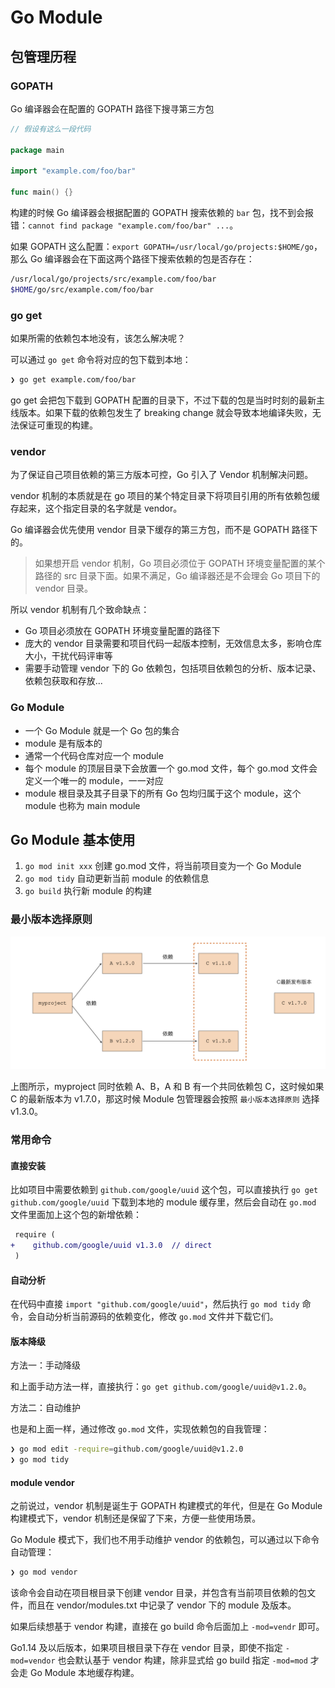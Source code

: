 # Go Module

## 包管理历程

### GOPATH

Go 编译器会在配置的 GOPATH 路径下搜寻第三方包

```go
// 假设有这么一段代码

package main

import "example.com/foo/bar"

func main() {}
```

构建的时候 Go 编译器会根据配置的 GOPATH 搜索依赖的 `bar` 包，找不到会报错：`cannot find package "example.com/foo/bar" ...`。

如果 GOPATH 这么配置：`export GOPATH=/usr/local/go/projects:$HOME/go`，那么 Go 编译器会在下面这两个路径下搜索依赖的包是否存在：

```bash
/usr/local/go/projects/src/example.com/foo/bar
$HOME/go/src/example.com/foo/bar
```

### go get

如果所需的依赖包本地没有，该怎么解决呢？

可以通过 `go get` 命令将对应的包下载到本地：

```bash
❯ go get example.com/foo/bar
```

go get 会把包下载到 GOPATH 配置的目录下，不过下载的包是当时时刻的最新主线版本。如果下载的依赖包发生了 breaking change 就会导致本地编译失败，无法保证可重现的构建。

### vendor

为了保证自己项目依赖的第三方版本可控，Go 引入了 Vendor 机制解决问题。

vendor 机制的本质就是在 go 项目的某个特定目录下将项目引用的所有依赖包缓存起来，这个指定目录的名字就是 vendor。

Go 编译器会优先使用 vendor 目录下缓存的第三方包，而不是 GOPATH 路径下的。

>   如果想开启 vendor 机制，Go 项目必须位于 GOPATH 环境变量配置的某个路径的 src 目录下面。如果不满足，Go 编译器还是不会理会 Go 项目下的 vendor 目录。

所以 vendor 机制有几个致命缺点：

-   Go 项目必须放在 GOPATH 环境变量配置的路径下
-   庞大的 vendor 目录需要和项目代码一起版本控制，无效信息太多，影响仓库大小，干扰代码评审等
-   需要手动管理 vendor 下的 Go 依赖包，包括项目依赖包的分析、版本记录、依赖包获取和存放...

### Go Module

-   一个 Go Module 就是一个 Go 包的集合
-   module 是有版本的
-   通常一个代码仓库对应一个 module
-   每个 module 的顶层目录下会放置一个 go.mod 文件，每个 go.mod 文件会定义一个唯一的 module，一一对应
-   module 根目录及其子目录下的所有 Go 包均归属于这个 module，这个 module 也称为 main module

## Go Module 基本使用

1.   `go mod init xxx` 创建 go.mod 文件，将当前项目变为一个 Go Module
2.   `go mod tidy` 自动更新当前 module 的依赖信息
3.   `go build` 执行新 module 的构建

### 最小版本选择原则

![image-20230305161532650](./imgs/01-02_模块/image-20230305161532650.png)

上图所示，myproject 同时依赖 A、B，A 和 B 有一个共同依赖包 C，这时候如果 C 的最新版本为 v1.7.0，那这时候 Module 包管理器会按照 `最小版本选择原则` 选择 v1.3.0。

### 常用命令

#### 直接安装

比如项目中需要依赖到 `github.com/google/uuid` 这个包，可以直接执行 `go get github.com/google/uuid` 下载到本地的 module 缓存里，然后会自动在 `go.mod` 文件里面加上这个包的新增依赖：

```diff
 require (
+	 github.com/google/uuid v1.3.0  // direct
 )
```

#### 自动分析

在代码中直接 `import "github.com/google/uuid"`，然后执行 `go mod tidy` 命令，会自动分析当前源码的依赖变化，修改 `go.mod` 文件并下载它们。

#### 版本降级

方法一：手动降级

和上面手动方法一样，直接执行：`go get github.com/google/uuid@v1.2.0`。



方法二：自动维护

也是和上面一样，通过修改 `go.mod` 文件，实现依赖包的自我管理：

```bash
❯ go mod edit -require=github.com/google/uuid@v1.2.0
❯ go mod tidy
```

#### module vendor

之前说过，vendor 机制是诞生于 GOPATH 构建模式的年代，但是在 Go Module 构建模式下，vendor 机制还是保留了下来，方便一些使用场景。

Go Module 模式下，我们也不用手动维护 vendor 的依赖包，可以通过以下命令自动管理：

```bash
❯ go mod vendor
```

该命令会自动在项目根目录下创建 vendor 目录，并包含有当前项目依赖的包文件，而且在 vendor/modules.txt 中记录了 vendor 下的 module 及版本。

如果后续想基于 vendor 构建，直接在 go build 命令后面加上 `-mod=vendr` 即可。

Go1.14 及以后版本，如果项目根目录下存在 vendor 目录，即使不指定 `-mod=vendor` 也会默认基于 vendor 构建，除非显式给 go build 指定 `-mod=mod` 才会走 Go Module 本地缓存构建。

